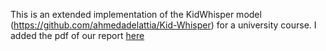 This is an extended implementation of the KidWhisper model (https://github.com/ahmedadelattia/Kid-Whisper)
for a university course. I added the pdf of our report [here](From_KidWhisper_to_SplitWhisper__Investigating_Demographic_Fine_Tuning_in_ASR_for_Children.pdf)
